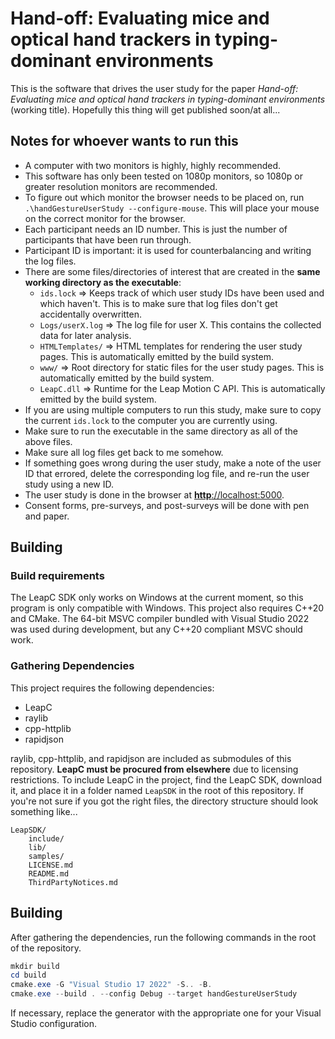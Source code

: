 # Hand-off: Evaluating mice and optical hand trackers in typing-dominant environments

This is the software that drives the user study for the paper
*Hand-off: Evaluating mice and optical hand trackers in typing-dominant environments* (working title).
Hopefully this thing will get published soon/at all...

## Notes for whoever wants to run this

* A computer with two monitors is highly, highly recommended.
* This software has only been tested on 1080p monitors,
  so 1080p or greater resolution monitors are recommended.
* To figure out which monitor the browser needs to be placed on,
  run `.\handGestureUserStudy --configure-mouse`.
  This will place your mouse on the correct monitor for the browser.
* Each participant needs an ID number. This is just the number of participants that have been run through.
* Participant ID is important: it is used for counterbalancing and writing the log files.
* There are some files/directories of interest that are created
  in the **same working directory as the executable**:
    * `ids.lock` => Keeps track of which user study IDs have been used and which haven't.
      This is to make sure that log files don't get accidentally overwritten.
    * `Logs/userX.log` => The log file for user X. This contains the collected data for later analysis.
    * `HTMLTemplates/` => HTML templates for rendering the user study pages.
      This is automatically emitted by the build system.
    * `www/` => Root directory for static files for the user study pages.
      This is automatically emitted by the build system.
    * `LeapC.dll` => Runtime for the Leap Motion C API. This is automatically emitted by the build system.
* If you are using multiple computers to run this study, make sure to copy the current `ids.lock`
  to the computer you are currently using.
* Make sure to run the executable in the same directory as all of the above files.
* Make sure all log files get back to me somehow.
* If something goes wrong during the user study, make a note of the user ID that errored,
  delete the corresponding log file, and re-run the user study using a new ID.
* The user study is done in the browser at [**http**://localhost:5000](http://localhost:5000).
* Consent forms, pre-surveys, and post-surveys will be done with pen and paper.

## Building

### Build requirements

The LeapC SDK only works on Windows at the current moment,
so this program is only compatible with Windows.
This project also requires C++20 and CMake.
The 64-bit MSVC compiler bundled with Visual Studio 2022 was used during development,
but any C++20 compliant MSVC should work.

### Gathering Dependencies

This project requires the following dependencies:
* LeapC
* raylib
* cpp-httplib
* rapidjson

raylib, cpp-httplib, and rapidjson are included as submodules of this repository.
**LeapC must be procured from elsewhere** due to licensing restrictions.
To include LeapC in the project, find the LeapC SDK, download it,
and place it in a folder named `LeapSDK` in the root of this repository.
If you're not sure if you got the right files, the directory structure should look something like...
```
LeapSDK/
    include/
    lib/
    samples/
    LICENSE.md
    README.md
    ThirdPartyNotices.md
```

## Building

After gathering the dependencies, run the following commands in the root of the repository.
```powershell
mkdir build
cd build
cmake.exe -G "Visual Studio 17 2022" -S.. -B.
cmake.exe --build . --config Debug --target handGestureUserStudy
```

If necessary, replace the generator with the appropriate one for your Visual Studio configuration.